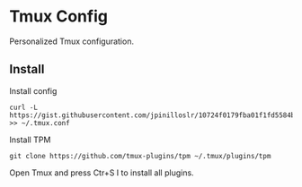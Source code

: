 # Tmux Config

Personalized Tmux configuration.

## Install

Install config

```
curl -L https://gist.githubusercontent.com/jpinilloslr/10724f0179fba01f1fd5584b16ea6c27/raw/launcher.sh >> ~/.tmux.conf
```

Install TPM

```
git clone https://github.com/tmux-plugins/tpm ~/.tmux/plugins/tpm
```

Open Tmux and press Ctr+S I to install all plugins.
